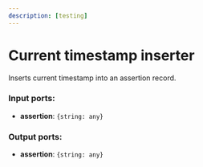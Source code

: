 ```yaml
---
description: [testing]
---
```


# Current timestamp inserter

Inserts current timestamp into an assertion record. 

### Input ports:

* __assertion__: ` {string: any} `

### Output ports:

* __assertion__: ` {string: any} `

